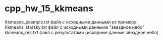 # cpp_hw_15_kkmeans

Kkmeans_example.txt	файл с исходными данными из примера
Kkmeans_starsky.txt	файл с исходными данными "звездное небо"
kkmeans_res.txt     файл с результатами (исходные данные звездное небо)
